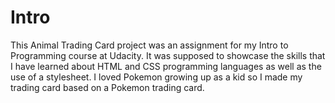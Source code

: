 # Intro

This Animal Trading Card project was an assignment for my Intro to Programming course at Udacity. It was supposed to showcase the skills that I have 
learned about HTML and CSS programming languages as well as the use of a stylesheet. I loved Pokemon growing up as a kid so I made my trading card based
on a Pokemon trading card. 
